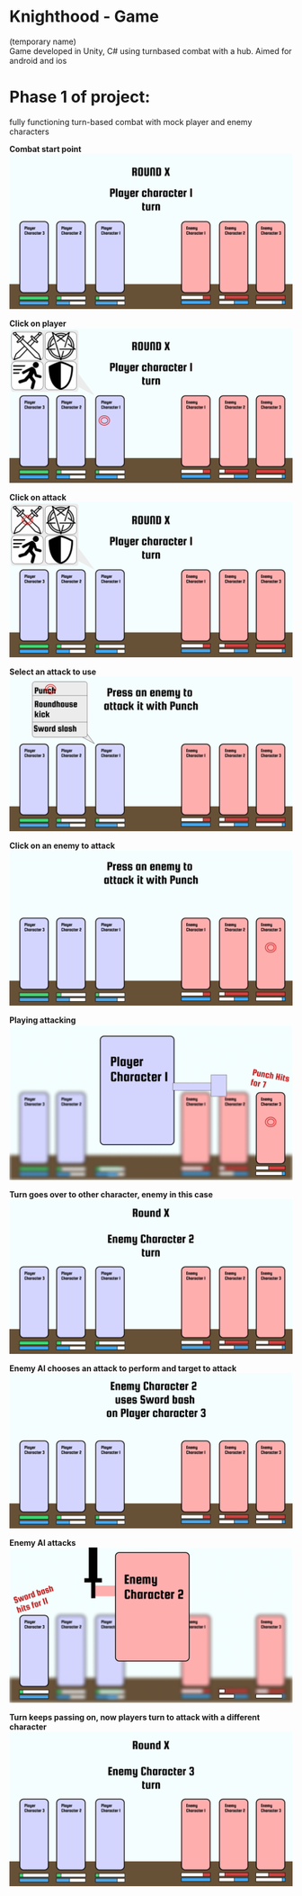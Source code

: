 # Knighthood - Game
(temporary name)  
Game developed in Unity, C# using turnbased combat with a hub. Aimed for android and ios


# Phase 1 of project:
fully functioning turn-based combat with mock player and enemy characters

**Combat start point**  
![Combat start](/Drafts/Combat_Drafts/Basic_Battle-start(1).png)

**Click on player**  
![Combat start](/Drafts/Combat_Drafts/Basic_Battle-click-Player(2).png)

**Click on attack**  
![Combat start](/Drafts/Combat_Drafts/Basic_Battle-click-attack(3).png)

**Select an attack to use**  
![Combat start](/Drafts/Combat_Drafts/Basic_Battle-click-attack-enemy(4).png)

**Click on an enemy to attack**  
![Combat start](/Drafts/Combat_Drafts/Basic_Battle-click-enemyforAttack(5).png)

**Playing attacking**  
![Combat start](/Drafts/Combat_Drafts/Basic_Battle-click-attack-enemy(6).png)

**Turn goes over to other character, enemy in this case**  
![Combat start](/Drafts/Combat_Drafts/Basic_Battle-click-attack-enemy(7).png)

**Enemy AI chooses an attack to perform and target to attack**  
![Combat start](/Drafts/Combat_Drafts/Basic_Battle-enemy-attacks(8).png)

**Enemy AI attacks**  
![Combat start](/Drafts/Combat_Drafts/Basic_Battle-enemy-attacks-animation(9).png)

**Turn keeps passing on, now players turn to attack with a different character**  
![Combat start](/Drafts/Combat_Drafts/Basic_Battle-enemy-attacks(10).png)
